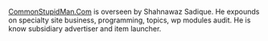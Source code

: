 [CommonStupidMan.Com](http://commonstupidman.com) is overseen by
Shahnawaz Sadique. He expounds on specialty site business, programming,
topics, wp modules audit. He is know subsidiary advertiser and item
launcher.